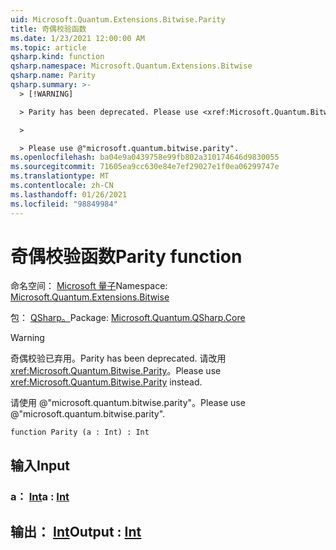 ```yaml
---
uid: Microsoft.Quantum.Extensions.Bitwise.Parity
title: 奇偶校验函数
ms.date: 1/23/2021 12:00:00 AM
ms.topic: article
qsharp.kind: function
qsharp.namespace: Microsoft.Quantum.Extensions.Bitwise
qsharp.name: Parity
qsharp.summary: >-
  > [!WARNING]

  > Parity has been deprecated. Please use <xref:Microsoft.Quantum.Bitwise.Parity> instead.

  >

  > Please use @"microsoft.quantum.bitwise.parity".
ms.openlocfilehash: ba04e9a0439758e99fb802a310174646d9830055
ms.sourcegitcommit: 71605ea9cc630e84e7ef29027e1f0ea06299747e
ms.translationtype: MT
ms.contentlocale: zh-CN
ms.lasthandoff: 01/26/2021
ms.locfileid: "98849984"
---
```

# <a name="parity-function"></a><span data-ttu-id="af6c0-102">奇偶校验函数</span><span class="sxs-lookup"><span data-stu-id="af6c0-102">Parity function</span></span>

<span data-ttu-id="af6c0-103">命名空间： [Microsoft 量子](xref:Microsoft.Quantum.Extensions.Bitwise)</span><span class="sxs-lookup"><span data-stu-id="af6c0-103">Namespace: [Microsoft.Quantum.Extensions.Bitwise](xref:Microsoft.Quantum.Extensions.Bitwise)</span></span>

<span data-ttu-id="af6c0-104">包： [QSharp。](https://nuget.org/packages/Microsoft.Quantum.QSharp.Core)</span><span class="sxs-lookup"><span data-stu-id="af6c0-104">Package: [Microsoft.Quantum.QSharp.Core](https://nuget.org/packages/Microsoft.Quantum.QSharp.Core)</span></span>


> [!WARNING]
> <span data-ttu-id="af6c0-105">奇偶校验已弃用。</span><span class="sxs-lookup"><span data-stu-id="af6c0-105">Parity has been deprecated.</span></span> <span data-ttu-id="af6c0-106">请改用 <xref:Microsoft.Quantum.Bitwise.Parity>。</span><span class="sxs-lookup"><span data-stu-id="af6c0-106">Please use <xref:Microsoft.Quantum.Bitwise.Parity> instead.</span></span>
>
> <span data-ttu-id="af6c0-107">请使用 @"microsoft.quantum.bitwise.parity"。</span><span class="sxs-lookup"><span data-stu-id="af6c0-107">Please use @"microsoft.quantum.bitwise.parity".</span></span>



```qsharp
function Parity (a : Int) : Int
```


## <a name="input"></a><span data-ttu-id="af6c0-108">输入</span><span class="sxs-lookup"><span data-stu-id="af6c0-108">Input</span></span>

### <a name="a--int"></a><span data-ttu-id="af6c0-109">a： [Int](xref:microsoft.quantum.lang-ref.int)</span><span class="sxs-lookup"><span data-stu-id="af6c0-109">a : [Int](xref:microsoft.quantum.lang-ref.int)</span></span>





## <a name="output--int"></a><span data-ttu-id="af6c0-110">输出： [Int](xref:microsoft.quantum.lang-ref.int)</span><span class="sxs-lookup"><span data-stu-id="af6c0-110">Output : [Int](xref:microsoft.quantum.lang-ref.int)</span></span>

